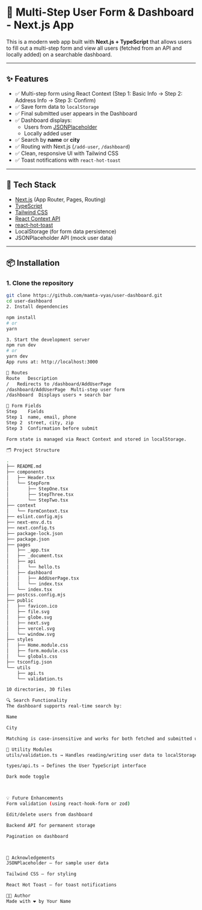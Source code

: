 # 🧾 Multi-Step User Form & Dashboard - Next.js App

This is a modern web app built with **Next.js + TypeScript** that allows users to fill out a multi-step form and view all users (fetched from an API and locally added) on a searchable dashboard.

---

## ✨ Features

- ✅ Multi-step form using React Context (Step 1: Basic Info → Step 2: Address Info → Step 3: Confirm)
- ✅ Save form data to `localStorage`
- ✅ Final submitted user appears in the Dashboard
- ✅ Dashboard displays:
  - Users from [JSONPlaceholder](https://jsonplaceholder.typicode.com/users)
  - Locally added user
- ✅ Search by **name** or **city**
- ✅ Routing with Next.js (`/add-user`, `/dashboard`)
- ✅ Clean, responsive UI with Tailwind CSS
- ✅ Toast notifications with `react-hot-toast`

---

## 🧱 Tech Stack

- [Next.js](https://nextjs.org/) (App Router, Pages, Routing)
- [TypeScript](https://www.typescriptlang.org/)
- [Tailwind CSS](https://tailwindcss.com/)
- [React Context API](https://reactjs.org/docs/context.html)
- [react-hot-toast](https://react-hot-toast.com/)
- LocalStorage (for form data persistence)
- JSONPlaceholder API (mock user data)

---

## 📦 Installation

### 1. Clone the repository

```bash
git clone https://github.com/mamta-vyas/user-dashboard.git
cd user-dashboard
2. Install dependencies

npm install
# or
yarn

3. Start the development server
npm run dev
# or
yarn dev
App runs at: http://localhost:3000

🧭 Routes
Route	Description
/	Redirects to /dashboard/AddUserPage
/dashboard/AddUserPage	Multi-step user form
/dashboard	Displays users + search bar

📝 Form Fields
Step	Fields
Step 1	name, email, phone
Step 2	street, city, zip
Step 3	Confirmation before submit

Form state is managed via React Context and stored in localStorage.

🗂️ Project Structure

.
├── README.md
├── components
│   ├── Header.tsx
│   └── StepForm
│       ├── StepOne.tsx
│       ├── StepThree.tsx
│       └── StepTwo.tsx
├── context
│   └── FormContext.tsx
├── eslint.config.mjs
├── next-env.d.ts
├── next.config.ts
├── package-lock.json
├── package.json
├── pages
│   ├── _app.tsx
│   ├── _document.tsx
│   ├── api
│   │   └── hello.ts
│   ├── dashboard
│   │   ├── AddUserPage.tsx
│   │   └── index.tsx
│   └── index.tsx
├── postcss.config.mjs
├── public
│   ├── favicon.ico
│   ├── file.svg
│   ├── globe.svg
│   ├── next.svg
│   ├── vercel.svg
│   └── window.svg
├── styles
│   ├── Home.module.css
│   ├── form.module.css
│   └── globals.css
├── tsconfig.json
└── utils
    ├── api.ts
    └── validation.ts

10 directories, 30 files

🔍 Search Functionality
The dashboard supports real-time search by:

Name

City

Matching is case-insensitive and works for both fetched and submitted users.

🔧 Utility Modules
utils/validation.ts → Handles reading/writing user data to localStorage

types/api.ts → Defines the User TypeScript interface

Dark mode toggle



💡 Future Enhancements
Form validation (using react-hook-form or zod)

Edit/delete users from dashboard

Backend API for permanent storage

Pagination on dashboard



🙌 Acknowledgements
JSONPlaceholder — for sample user data

Tailwind CSS — for styling

React Hot Toast — for toast notifications

🧑‍💻 Author
Made with ❤️ by Your Name